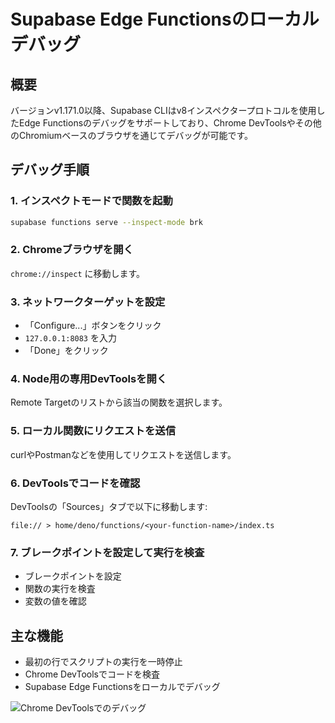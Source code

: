# Supabase Edge Functionsのローカルデバッグ

## 概要

バージョンv1.171.0以降、Supabase CLIはv8インスペクタープロトコルを使用したEdge Functionsのデバッグをサポートしており、Chrome DevToolsやその他のChromiumベースのブラウザを通じてデバッグが可能です。

## デバッグ手順

### 1. インスペクトモードで関数を起動

```bash
supabase functions serve --inspect-mode brk
```

### 2. Chromeブラウザを開く

`chrome://inspect` に移動します。

### 3. ネットワークターゲットを設定

- 「Configure...」ボタンをクリック
- `127.0.0.1:8083` を入力
- 「Done」をクリック

### 4. Node用の専用DevToolsを開く

Remote Targetのリストから該当の関数を選択します。

### 5. ローカル関数にリクエストを送信

curlやPostmanなどを使用してリクエストを送信します。

### 6. DevToolsでコードを確認

DevToolsの「Sources」タブで以下に移動します:

```
file:// > home/deno/functions/<your-function-name>/index.ts
```

### 7. ブレークポイントを設定して実行を検査

- ブレークポイントを設定
- 関数の実行を検査
- 変数の値を確認

## 主な機能

- 最初の行でスクリプトの実行を一時停止
- Chrome DevToolsでコードを検査
- Supabase Edge Functionsをローカルでデバッグ

![Chrome DevToolsでのデバッグ](/docs/img/guides/functions/debug-chrome-devtools.png)
